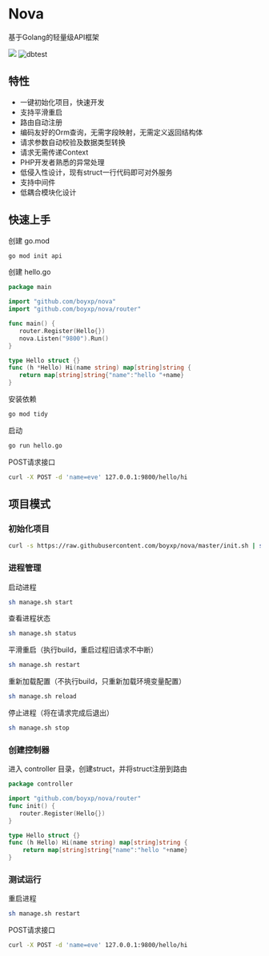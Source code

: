 # Nova

基于Golang的轻量级API框架

![](https://img.shields.io/npm/l/vue.svg)
![dbtest](https://github.com/boyxp/nova/actions/workflows/go.yml/badge.svg)

## 特性

* 一键初始化项目，快速开发
* 支持平滑重启
* 路由自动注册
* 编码友好的Orm查询，无需字段映射，无需定义返回结构体
* 请求参数自动校验及数据类型转换
* 请求无需传递Context
* PHP开发者熟悉的异常处理
* 低侵入性设计，现有struct一行代码即可对外服务
* 支持中间件
* 低耦合模块化设计

## 快速上手
创建 go.mod
```bash
go mod init api
```
创建 hello.go
```go
package main

import "github.com/boyxp/nova"
import "github.com/boyxp/nova/router"

func main() {
   router.Register(Hello{})
   nova.Listen("9800").Run()
}

type Hello struct {}
func (h *Hello) Hi(name string) map[string]string {
   return map[string]string{"name":"hello "+name}
}
```


安装依赖
```bash
go mod tidy
```
启动
```bash
go run hello.go
```

POST请求接口
```bash
curl -X POST -d 'name=eve' 127.0.0.1:9800/hello/hi
```

## 项目模式

### 初始化项目
```bash
curl -s https://raw.githubusercontent.com/boyxp/nova/master/init.sh | sh
```

### 进程管理

启动进程
```bash
sh manage.sh start
```
查看进程状态
```bash
sh manage.sh status
```
平滑重启（执行build，重启过程旧请求不中断）
```bash
sh manage.sh restart
```
重新加载配置（不执行build，只重新加载环境变量配置）
```bash
sh manage.sh reload
```
停止进程（将在请求完成后退出）
```bash
sh manage.sh stop
```

### 创建控制器
进入 controller 目录，创建struct，并将struct注册到路由

```go
package controller

import "github.com/boyxp/nova/router"
func init() {
   router.Register(Hello{})
}

type Hello struct {}
func (h Hello) Hi(name string) map[string]string {
	return map[string]string{"name":"hello "+name}
}
```

### 测试运行
重启进程
```bash
sh manage.sh restart
```
POST请求接口
```bash
curl -X POST -d 'name=eve' 127.0.0.1:9800/hello/hi
```
